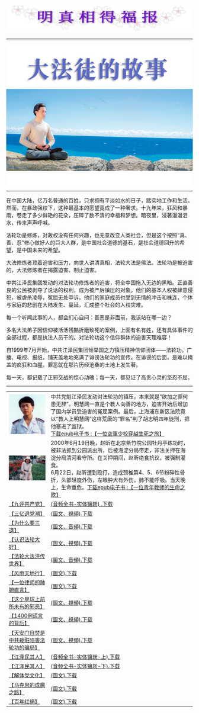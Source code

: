<div align=center>
<img src="images/dfzh_0319s.png">
</div>
 <hr>


<div align=center>
<img src="images/flg-ys.jpg">
</div>
 <hr>

在中国大陆，亿万名普通的百姓，只求拥有平淡如水的日子，踏实地工作和生活。然而，在暴政强权下，这种最基本的愿望竟成了一种奢求。十九年来，狂风和暴雨，卷走了多少鲜艳的花朵，压碎了数不清的幸福和梦想。暗夜里，浸著漫漫泪水，传来声声呼喊。

法轮功是修炼，对政权没有任何兴趣，也无意改变人类社会，但是这个按照“真、善、忍”修心做好人的巨大人群，是中国社会道德的基石，是社会道德回升的希望，是中国未来的希望。

大法修炼者顶着迫害和压力，向世人讲清真相，法轮大法是佛法。法轮功是被迫害的，大法修炼者在揭露迫害、制止迫害。

中共江泽民集团发动的对法轮功修炼者的迫害，将全中国拖入无边的黑暗。正直善良的公民被剥夺了说话的权利，成为被严厉镇压的对象。他们的基本人权被肆意侵犯，被虐杀凌辱，冤屈无处申诉。他们的家庭成员也受到无情的冲击和株连，个体与家庭的悲剧在大陆发生、蔓延，汇成整个社会的人权灾难。

每一个听闻此事的人，都会扪心自问：善恶是非面前，我该站在哪一边？

多名大法弟子因信仰被活活残酷折磨致死的案例，上面有名有姓，还有具体事件的全部过程，都是执法人员干的。对法轮功这个信仰群体的迫害天理难容！

自1999年7月开始，中共江泽民集团倾举国之力镇压精神信仰团体——法轮功。广播、电视、报纸，铺天盖地地充满了诽谤法轮功的宣传。在诽谤的后面，是难以掩盖的疯狂和血腥。罪恶就在那片历经沧桑的土地上发生著。

每一天，都记载了正邪交战的惊心动魄；每一天，都见证了高贵心灵的坚忍不屈。
 <hr>
<table>
<tr>
<td width=150 ><img src="images/1602040554111695.jpg" width=100></td>
<td width=730 >中共党魁江泽民发动对法轮功的镇压，本来就是“欲加之罪何患无辞”。明慧网一直是个教人向善的地方，迫害开始后增加了国内学员受迫害的冤屈案例。最后，上海浦东新区法院竟以“教人上明慧网”这样荒唐的“罪名”判了胡志明四年徒刑，把他塞进了监狱。<br />
 <a href="https://github.com/sodore/dsds/blob/master/book/Dafa story1.epub?raw=true">下载epub电子书 :【一位空軍少校穿越生死之旅】</a></td></tr>

<tr>
<td width=150><img src="images/1602191227241695-600x400.jpg" width=100></td>
<td width=730>2000年6月19日晚，赵昕在北京紫竹院公园牡丹亭炼功时，被非法抓到公园派出所，后被海淀分局带走，非法关押在海淀分局清河看守所。在关押期间，赵昕绝食抗议，被强制灌食。<br />
6月22日，赵昕遭到殴打，造成颈椎第4、5、6节粉碎性骨折，头部轻度外伤，左眼肿大有外伤，肺不能呼吸。当天晚上，生命垂危。<a href="https://github.com/sodore/dsds/blob/master/book/Dafa story2.epub?raw=true">下载epub电子书 :【一位青年教师的生命之歌】</a></td></tr>

<tr>
<td width=150><a href="https://git.io/toto" target="_blank">【九评共产党】</a></td>
<td width=730><a href="https://github.com/sodore/dsds/blob/master/book/9-mp3-jpgcdm4a5k.epub?raw=true"> (音频全书-实体镶崁) .下载</a></td></tr>

<tr>
<td width=150><a href="https://git.io/toto" target="_blank">【三亿退党潮】</a></td>
<td width=730><a href="https://github.com/sodore/dsds/blob/master/book/300Mst-s .epub?raw=true">(圖文、視頻).下载</a></td></tr>

<tr>
<td width=150><a href="https://git.io/toto" target="_blank">【为什么要三退】</a></td>
<td width=730><a href="https://github.com/sodore/dsds/blob/master/book/whytd.epub?raw=true">(圖文、音頻).下载</a></td></tr>

<tr>
<td width=150><a href="https://git.io/toto" target="_blank">【认识法轮大好】</a></td>
<td width=730><a href="https://github.com/sodore/dsds/blob/master/book/dfhao.epub?raw=true">(圖文、視頻).下载</a></td></tr>


<tr>
<td width=150><a href="https://git.io/toto" target="_blank">【法轮大法洪传世界】</a></td>
<td width=730><a href="https://github.com/sodore/dsds/blob/master/book/fldfhao.epub?raw=true">(圖文、音頻).下载</a></td></tr>

<tr>
<td width=150><a href="https://git.io/toto" target="_blank">【风雨天地行】</a></td>
<td width=730><a href="https://github.com/sodore/dsds/blob/master/book/fytdx-2.0-20161012.epub?raw=true">(圖文).下载</a></td></tr>

<tr>
<td width=150><a href="https://git.io/toto" target="_blank">【一位律师的肺腑直言】</a></td>
<td width=730><a href="https://github.com/sodore/dsds/blob/master/book/lawyer.epub?raw=true">(圖文).下载</a></td></tr>

<tr>
<td width=150><a href="https://git.io/toto" target="_blank">【这个星球上前所未有的邪恶】</a></td>
<td width=730><a href="https://github.com/sodore/dsds/blob/master/book/oh.epub?raw=true">(圖文、視頻).下载</a></td></tr>


<tr>
<td width=150><a href="https://git.io/toto" target="_blank">【1400例谎言的背后】</a></td>
<td width=730><a href="https://github.com/sodore/dsds/blob/master/book/1400-pavl.epub?raw=true">(圖文、視頻).下载</a></td></tr>

<tr>
<td width=150><a href="https://git.io/toto" target="_blank">【天安门自焚是中共栽赃陷害法轮功的骗局】</a></td>
<td width=730><a href="https://github.com/sodore/dsds/blob/master/book/zfzx.epub?raw=true">(圖文、視頻).下载</a></td></tr>

<tr>
<td width=150><a href="https://git.io/toto" target="_blank">【江泽民其人】</a></td>
<td width=730><a href="https://github.com/sodore/dsds/blob/master/book/jzmqr-pa-5k1-2018.epub?raw=true">(音频全书-实体镶崁-上).下载</a></td></tr>

<tr>
<td width=150><a href="https://git.io/toto" target="_blank">【江泽民其人】</a></td>
<td width=730><a href="https://github.com/sodore/dsds/blob/master/book/jzmqr-pa-5k2-2018.epub?raw=true">(音频全书-实体镶崁-下).下载</a></td></tr>


<tr>
<td width=150><a href="https://git.io/toto" target="_blank">【解体党文化】</a></td>
<td width=730><a href="https://github.com/sodore/dsds/blob/master/book/jtdwh-2.0-20180107.epub?raw=true">(圖文).下载</a></td></tr>

<tr>
<td width=150><a href="https://git.io/toto" target="_blank">【马克思的成魔之路】</a></td>
<td width=730><a href="https://github.com/sodore/dsds/blob/master/book/Advanced-Seminar-cc-ppt-20161129.epub?raw=true">(圖文).下载</a></td></tr>

<tr>
<td width=150><a href="https://git.io/toto" target="_blank">【百年红祸】</a></td>
<td width=730><a href="https://github.com/sodore/dsds/blob/master/book/bnhhv.epub?raw=true">(圖文).下载</a></td></tr>


</table>

